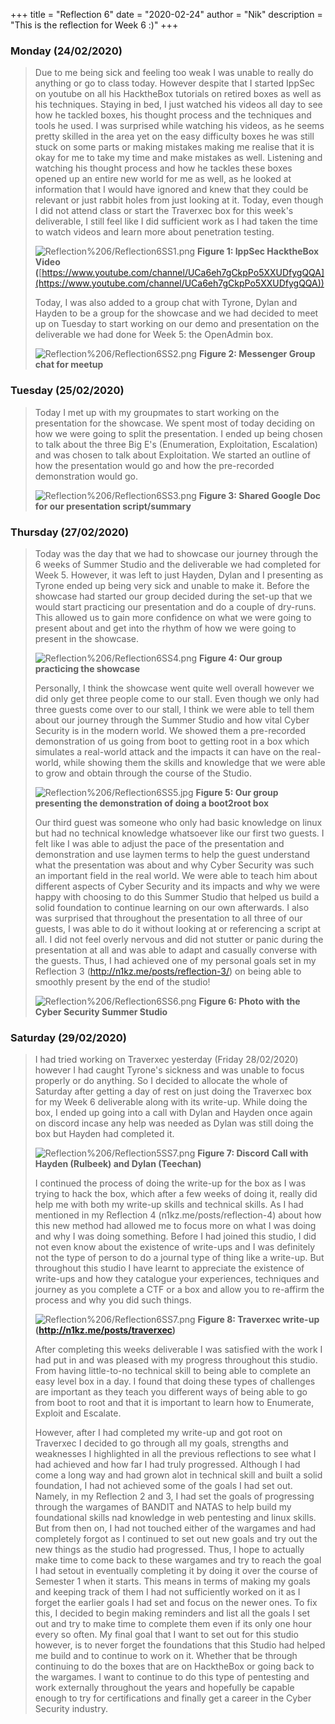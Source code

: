 +++
title = "Reflection 6"
date = "2020-02-24"
author = "Nik"
description = "This is the reflection for Week 6 :)"
+++
### Monday (24/02/2020)

> Due to me being sick and feeling too weak I was unable to really do anything or go to class today. However despite that I started IppSec on youtube on all his HacktheBox tutorials on retired 
> boxes as well as his techniques. Staying in bed, I just watched his videos all day to see how he tackled boxes, his thought process and the techniques and tools he used. I was surprised while 
> watching his videos, as he seems pretty skilled in the area yet on the easy difficulty boxes he was still stuck on some parts or making mistakes making me realise that it is okay for me to take 
> my time and make mistakes as well. Listening and watching his thought process and how he tackles these boxes opened up an entire new world for me as well, as he looked at information that I 
> would have ignored and knew that they could be relevant or just rabbit holes from just looking at it. Today, even though I did not attend class or start the Traverxec box for this week's 
> deliverable, I still feel like I did sufficient work as I had taken the time to watch videos and learn more about penetration testing. 
>
> ![Reflection%206/Reflection6SS1.png](/images/Reflection6SS1.png) **Figure 1: IppSec HacktheBox Video (**[https://www.youtube.com/channel/UCa6eh7gCkpPo5XXUDfygQQA](https://www.youtube.com/channel/UCa6eh7gCkpPo5XXUDfygQQA))
> 
> Today, I was also added to a group chat with Tyrone, Dylan and Hayden to be a group for the showcase and we had decided to meet up on Tuesday to start working on our demo and presentation on the 
> deliverable we had done for Week 5: the OpenAdmin box.
>
> ![Reflection%206/Reflection6SS2.png](/images/Reflection6SS2.png) **Figure 2: Messenger Group chat for meetup**

### Tuesday (25/02/2020)

> Today I met up with my groupmates to start working on the presentation for the showcase. We spent most of today deciding on how we were going to split the presentation. I ended up being chosen 
> to talk about the three Big E's (Enumeration, Exploitation, Escalation) and was chosen to talk about Exploitation. We started an outline of how the presentation would go and how the pre-recorded 
> demonstration would go. 
>
> ![Reflection%206/Reflection6SS3.png](/images/Reflection6SS3.png) **Figure 3: Shared Google Doc for our presentation script/summary** 

### Thursday (27/02/2020)

> Today was the day that we had to showcase our journey through the 6 weeks of Summer Studio and the deliverable we had completed for Week 5. However, it was left to just Hayden, Dylan and I 
> presenting as Tyrone ended up being very sick and unable to make it. Before the showcase had started our group decided during the set-up that we would start practicing our presentation and do a 
> couple of dry-runs. This allowed us to gain more confidence on what we were going to present about and get into the rhythm of how we were going to present in the showcase.
>
> ![Reflection%206/Reflection6SS4.png](/images/Reflection6SS4.png) **Figure 4: Our group practicing the showcase**
>
> Personally, I think the showcase went quite well overall however we did only get three people come to our stall. Even though we only had three guests come over to our stall, I think we were able 
> to tell them about our journey through the Summer Studio and how vital Cyber Security is in the modern world. We showed them a pre-recorded demonstration of us going from boot to getting root in 
> a box which simulates a real-world attack and the impacts it can have on the real-world, while showing them the skills and knowledge that we were able to grow and obtain through the course of 
> the Studio.
>
> ![Reflection%206/Reflection6SS5.jpg](/images/Reflection6SS5.jpg) **Figure 5: Our group presenting the demonstration of doing a boot2root box**
>
> Our third guest was someone who only had basic knowledge on linux but had no technical knowledge whatsoever like our first two guests. I felt like I was able to adjust the pace of the 
> presentation and demonstration and use laymen terms to help the guest understand what the presentation was about and why Cyber Security was such an important field in the real world. We were 
> able to teach him about different aspects of Cyber Security and its impacts and why we were happy with choosing to do this Summer Studio that helped us build a solid foundation to continue 
> learning on our own afterwards. I also was surprised that throughout the presentation to all three of our guests, I was able to do it without looking at or referencing a script at all. I did not 
> feel overly nervous and did not stutter or panic during the presentation at all and was able to adapt and casually converse with the guests. Thus, I had achieved one of my personal goals set in 
> my Reflection 3 (http://n1kz.me/posts/reflection-3/) on being able to smoothly present by the end of the studio! 
>
> ![Reflection%206/Reflection6SS6.png](/images/Reflection6SS6.png) **Figure 6: Photo with the Cyber Security Summer Studio**

### Saturday (29/02/2020)

> I had tried working on Traverxec yesterday (Friday 28/02/2020) however I had caught Tyrone's sickness and was unable to focus properly or do anything. So I decided to allocate the whole of 
> Saturday after getting a day of rest on just doing the Traverxec box for my Week 6 deliverable along with its write-up. While doing the box, I ended up going into a call with Dylan and Hayden 
> once again on discord incase any help was needed as Dylan was still doing the box but Hayden had completed it.
>
> ![Reflection%206/Reflection5SS7.png](/images/Reflection5SS7.png) **Figure 7: Discord Call with Hayden (Rulbeek) and Dylan (Teechan)** 
>
> I continued the process of doing the write-up for the box as I was trying to hack the box, which after a few weeks of doing it, really did help me with both my write-up skills and technical skills. As I had mentioned in my Reflection 4 (n1kz.me/posts/reflection-4) about how this new method had allowed me to focus more on what I was doing and why I was doing something. Before I had joined this studio, I did not even know about the existence of write-ups and I was definitely not the type of person to do a journal type of thing like a write-up. But throughout this studio I have learnt to appreciate the existence of write-ups and how they catalogue your experiences, techniques and journey as you complete a CTF or a box and allow you to re-affirm the process and why you did such things.
>
> ![Reflection%206/Reflection6SS7.png](/images/Reflection6SS7.png) **Figure 8: Traverxec write-up (http://n1kz.me/posts/traverxec)**
>
> After completing this weeks deliverable I was satisfied with the work I had put in and was pleased with my progress throughout this studio. From having little-to-no technical skill to being able 
> to complete an easy level box in a day. I found that doing these types of challenges are important as they teach you different ways of being able to go from boot to root and that it is important 
> to learn how to Enumerate, Exploit and Escalate. 
>
> However, after I had completed my write-up and got root on Traverxec I decided to go through all my goals, strengths and weaknesses I highlighted in all the previous reflections to see what I had
> achieved and how far I had truly progressed. Although I had come a long way and had grown alot in technical skill and built a solid foundation, I had not achieved some of the goals I had set out. 
> Namely, in my Reflection 2 and 3, I had set the goals of progressing through the wargames of BANDIT and NATAS to help build my foundational skills nad knowledge in web pentesting and linux skills. 
> But from then on, I had not touched either of the wargames and had completely forgot as I continued to set out new goals and try out the new things as the studio had progressed. Thus, I hope to 
> actually make time to come back to these wargames and try to reach the goal I had setout in eventually completing it by doing it over the course of Semester 1 when it starts. This means in terms 
> of making my goals and keeping track of them I had not sufficiently worked on it as I forget the earlier goals I had set and focus on the newer ones. To fix this, I decided to begin making 
> reminders and list all the goals I set out and try to make time to complete them even if its only one hour every so often. My final goal that I want to set out for this studio however, is to 
> never forget the foundations that this Studio had helped me build and to continue to work on it. Whether that be through continuing to do the boxes that are on HacktheBox or going back to the 
> wargames. I want to continue to do this type of pentesting and work externally throughout the years and hopefully be capable enough to try for certifications and finally get a career in the 
> Cyber Security industry.